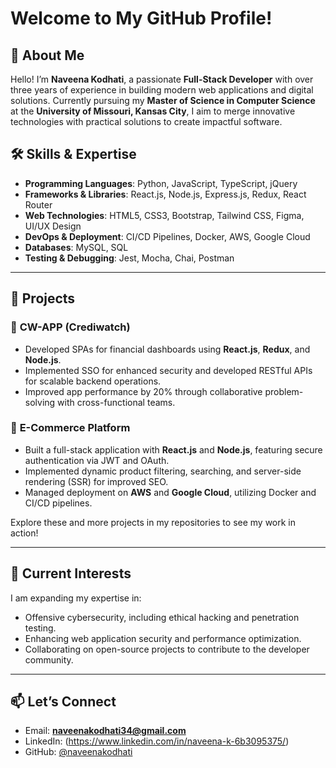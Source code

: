 # Welcome to My GitHub Profile!  

## 👋 About Me  

Hello! I’m **Naveena Kodhati**, a passionate **Full-Stack Developer** with over three years of experience in building modern web applications and digital solutions. Currently pursuing my **Master of Science in Computer Science** at the **University of Missouri, Kansas City**, I aim to merge innovative technologies with practical solutions to create impactful software.  

## 🛠️ Skills & Expertise  

- **Programming Languages**: Python, JavaScript, TypeScript, jQuery  
- **Frameworks & Libraries**: React.js, Node.js, Express.js, Redux, React Router  
- **Web Technologies**: HTML5, CSS3, Bootstrap, Tailwind CSS, Figma, UI/UX Design  
- **DevOps & Deployment**: CI/CD Pipelines, Docker, AWS, Google Cloud  
- **Databases**: MySQL, SQL  
- **Testing & Debugging**: Jest, Mocha, Chai, Postman  

---

## 🚀 Projects  

### 🌟 **CW-APP (Crediwatch)**  
- Developed SPAs for financial dashboards using **React.js**, **Redux**, and **Node.js**.  
- Implemented SSO for enhanced security and developed RESTful APIs for scalable backend operations.  
- Improved app performance by 20% through collaborative problem-solving with cross-functional teams.  

### 🌟 **E-Commerce Platform**  
- Built a full-stack application with **React.js** and **Node.js**, featuring secure authentication via JWT and OAuth.  
- Implemented dynamic product filtering, searching, and server-side rendering (SSR) for improved SEO.  
- Managed deployment on **AWS** and **Google Cloud**, utilizing Docker and CI/CD pipelines.  

Explore these and more projects in my repositories to see my work in action!  

---

## 🌱 Current Interests  

I am expanding my expertise in:  
- Offensive cybersecurity, including ethical hacking and penetration testing.  
- Enhancing web application security and performance optimization.  
- Collaborating on open-source projects to contribute to the developer community.  

---

## 📫 Let’s Connect  

- Email: **naveenakodhati34@gmail.com**  
- LinkedIn: (https://www.linkedin.com/in/naveena-k-6b3095375/)
- GitHub: [@naveenakodhati](https://github.com/naveenakodhati)  
